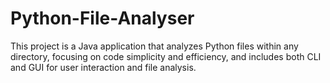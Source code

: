 # Python-File-Analyser
This project is a Java application that analyzes Python files within any directory, focusing on code simplicity and efficiency, and includes both CLI and GUI for user interaction and file analysis.
